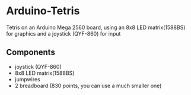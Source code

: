 # Arduino-Tetris
Tetris on an Arduino Mega 2560 board, using an 8x8 LED matrix(1588BS) for graphics and a joystick (QYF-860) for input

## Components
- joystick (QYF-860)
- 8x8 LED matrix(1588BS)
- jumpwires
- 2 breadboard (830 points, you can use a much smaller one)
